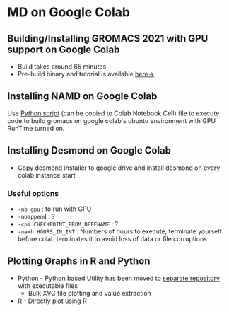 # MD on Google Colab

## Building/Installing GROMACS 2021 with GPU support on Google Colab
* Build takes around 65 minutes
* Pre-build binary and tutorial is available [here&rarr;](https://www.scientificreporters.com/tool/gromacs-installation-with-gpu.html)
## Installing NAMD on Google Colab
Use [Python script](Google-Colab-NAMD-GPU-2020.py) (can be copied to Colab Notebook Cell) file to execute code to build gromacs on google colab's ubuntu environment with GPU RunTime turned on.
## Installing Desmond on Google Colab
* Copy desmond installer to google drive and install desmond on every colab instance start

### Useful options

* ```-nb gpu``` : to run with GPU
* ```-noappend``` : ?
* ```-cpi CHECKPOINT_FROM_DEFFNAME``` : ?
* ```-maxh HOURS_IN_INT``` : Numbers of hours to execute, terminate yourself before colab terminates it to avoid loss of data or file corruptions

## Plotting Graphs in R and Python

* Python - Python based Utility has been moved to [separate repository](https://github.com/TheBiomics/GMXvg) with executable files
  - Bulk XVG file plotting and value extraction
* R - Directly plot using R
